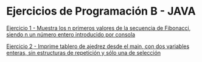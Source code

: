 # Ejercicios de Programación B - JAVA


[Ejercicio 1 - Muestra los n primeros valores de la secuencia de Fibonacci, siendo n un número entero introducido por consola](EstructurasControl2.java)

[Ejercicio 2 - Imprime tablero de ajedrez desde el main, con dos variables enteras, sin estructuras de repetición y sólo una de selección](TableroConsola.java)
